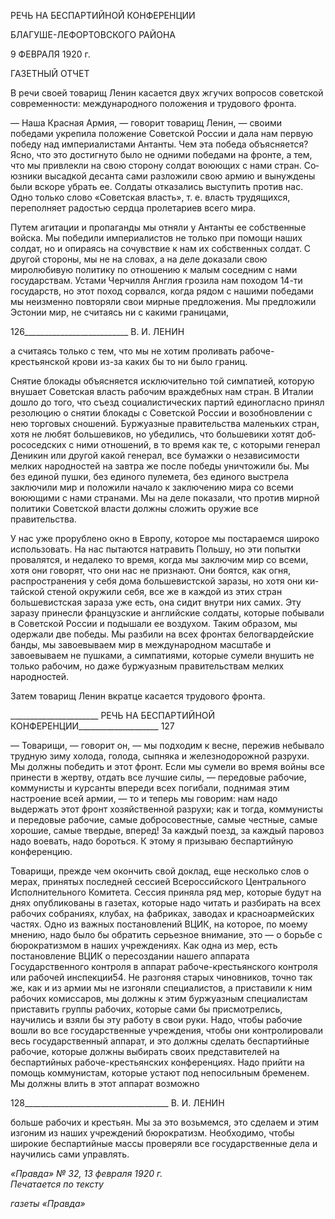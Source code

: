 РЕЧЬ НА БЕСПАРТИЙНОЙ КОНФЕРЕНЦИИ

БЛАГУШЕ-ЛЕФОРТОВСКОГО РАЙОНА

9 ФЕВРАЛЯ 1920 г.

ГАЗЕТНЫЙ ОТЧЕТ

В речи своей товарищ Ленин касается двух жгучих вопросов советской современно­сти: международного положения и трудового фронта.

— Наша Красная Армия, — говорит товарищ Ленин, — своими победами укрепила положение Советской России и дала нам первую победу над империалистами Антанты. Чем эта победа объясняется? Ясно, что это достигнуто было не одними победами на фронте, а тем, что мы привлекли на свою сторону солдат воюющих с нами стран. Со­юзники высадкой десанта сами разложили свою армию и вынуждены были вскоре уб­рать ее. Солдаты отказались выступить против нас. Одно только слово «Советская власть», т. е. власть трудящихся, переполняет радостью сердца пролетариев всего мира.

Путем агитации и пропаганды мы отняли у Антанты ее собственные войска. Мы по­бедили империалистов не только при помощи наших солдат, но и опираясь на сочувст­вие к нам их собственных солдат. С другой стороны, мы не на словах, а на деле доказа­ли свою миролюбивую политику по отношению к малым соседним с нами государст­вам. Устами Черчилля Англия грозила нам походом 14-ти государств, но этот поход сорвался, когда рядом с нашими победами мы неизменно повторяли свои мирные пред­ложения. Мы предложили Эстонии мир, не считаясь ни с какими границами,

  

126__________________________ В. И. ЛЕНИН

а считаясь только с тем, что мы не хотим проливать рабоче-крестьянской крови из-за каких бы то ни было границ.

Снятие блокады объясняется исключительно той симпатией, которую внушает Со­ветская власть рабочим враждебных нам стран. В Италии дошло до того, что съезд со­циалистических партий единогласно принял резолюцию о снятии блокады с Советской России и возобновлении с нею торговых сношений. Буржуазные правительства ма­леньких стран, хотя не любят большевиков, но убедились, что большевики хотят доб­рососедских с ними отношений, в то время как те, с которыми генерал Деникин или другой какой генерал, все бумажки о независимости мелких народностей на завтра же после победы уничтожили бы. Мы без единой пушки, без единого пулемета, без едино­го выстрела заключили мир и положили начало к заключению мира со всеми воюющи­ми с нами странами. Мы на деле показали, что против мирной политики Советской власти должны сложить оружие все правительства.

У нас уже прорублено окно в Европу, которое мы постараемся широко использовать. На нас пытаются натравить Польшу, но эти попытки провалятся, и недалеко то время, когда мы заключим мир со всеми, хотя они говорят, что они нас не признают. Они бо­ятся, как огня, распространения у себя дома большевистской заразы, но хотя они ки­тайской стеной окружили себя, все же в каждой из этих стран большевистская зараза уже есть, она сидит внутри них самих. Эту заразу принесли французские и английские солдаты, которые побывали в Советской России и подышали ее воздухом. Таким обра­зом, мы одержали две победы. Мы разбили на всех фронтах белогвардейские банды, мы завоевываем мир в международном масштабе и завоевываем не пушками, а симпа­тиями, которые сумели внушить не только рабочим, но даже буржуазным правительст­вам мелких народностей.

Затем товарищ Ленин вкратце касается трудового фронта.

  

______________________ РЕЧЬ НА БЕСПАРТИЙНОЙ КОНФЕРЕНЦИИ____________________ 127

— Товарищи, — говорит он, — мы подходим к весне, пережив небывало трудную зиму холода, голода, сыпняка и железнодорожной разрухи. Мы должны победить и этот фронт. Если мы сумели во время войны все принести в жертву, отдать все лучшие силы, — передовые рабочие, коммунисты и курсанты впереди всех погибали, поднимая этим настроение всей армии, — то и теперь мы говорим: нам надо выдержать этот фронт хозяйственной разрухи; как и тогда, коммунисты и передовые рабочие, самые добросовестные, самые честные, самые хорошие, самые твердые, вперед! За каждый поезд, за каждый паровоз надо воевать, надо бороться. К этому я призываю беспартий­ную конференцию.

Товарищи, прежде чем окончить свой доклад, еще несколько слов о мерах, принятых последней сессией Всероссийского Центрального Исполнительного Комитета. Сессия приняла ряд мер, которые будут на днях опубликованы в газетах, которые надо читать и разбирать на всех рабочих собраниях, клубах, на фабриках, заводах и красноармей­ских частях. Одно из важных постановлений ВЦИК, на которое, по моему мнению, на­до было бы обратить серьезное внимание, это — о борьбе с бюрократизмом в наших учреждениях. Как одна из мер, есть постановление ВЦИК о пересоздании нашего аппа­рата Государственного контроля в аппарат рабоче-крестьянского контроля или рабочей инспекции54. Не разгоняя старых чиновников, точно так же, как и из армии мы не изго­няли специалистов, а приставили к ним рабочих комиссаров, мы должны к этим буржу­азным специалистам приставить группы рабочих, которые сами бы присмотрелись, научились и взяли бы эту работу в свои руки. Надо, чтобы рабочие вошли во все госу­дарственные учреждения, чтобы они контролировали весь государственный аппарат, и это должны сделать беспартийные рабочие, которые должны выбирать своих предста­вителей на беспартийных рабоче-крестьянских конференциях. Надо прийти на помощь коммунистам, которые устают под непосильным бременем. Мы должны влить в этот аппарат возможно

  

128____________________________________ В. И. ЛЕНИН

больше рабочих и крестьян. Мы за это возьмемся, это сделаем и этим изгоним из наших учреждений бюрократизм. Необходимо, чтобы широкие беспартийные массы проверя­ли все государственные дела и научились сами управлять.

_«Правда» № 32, 13 февраля 1920 г.                                                          Печатается по тексту_

_газеты «Правда»_